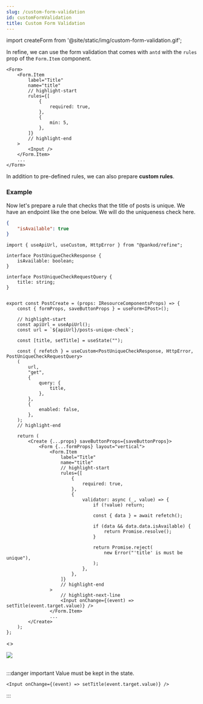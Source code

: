 ```yaml
---
slug: /custom-form-validation
id: customFormValidation
title: Custom Form Validation
---
```


import createForm from '@site/static/img/custom-form-validation.gif';

In refine, we can use the form validation that comes with `antd` with the `rules` prop of the `Form.Item` component.

```tsx
<Form>
    <Form.Item
        label="Title"
        name="title"
        // highlight-start
        rules={[
            {
                required: true,
            },
            {
                min: 5,
            },
        ]}
        // highlight-end
    >
        <Input />
    </Form.Item>
    ...
</Form>
```

In addition to pre-defined rules, we can also prepare **custom rules**.

### Example

Now let's prepare a rule that checks that the title of posts is unique. We have an endpoint like the one below. We will do the uniqueness check here.

```json title="https://refine-fake-rest.pankod.com/posts-unique-check?title=Example Blog Post"
{
    "isAvailable": true
}
```

```tsx
import { useApiUrl, useCustom, HttpError } from "@pankod/refine";

interface PostUniqueCheckResponse {
    isAvailable: boolean;
}

interface PostUniqueCheckRequestQuery {
    title: string;
}


export const PostCreate = (props: IResourceComponentsProps) => {
    const { formProps, saveButtonProps } = useForm<IPost>();

    // highlight-start
    const apiUrl = useApiUrl();
    const url = `${apiUrl}/posts-unique-check`;

    const [title, setTitle] = useState("");

    const { refetch } = useCustom<PostUniqueCheckResponse, HttpError, PostUniqueCheckRequestQuery>
    (
        url,
        "get",
        {
            query: {
                title,
            },
        },
        {
            enabled: false,
        },
    );
    // highlight-end

    return (
        <Create {...props} saveButtonProps={saveButtonProps}>
            <Form {...formProps} layout="vertical">
                <Form.Item
                    label="Title"
                    name="title"
                    // highlight-start
                    rules={[
                        {
                            required: true,
                        },
                        {
                            validator: async (_, value) => {
                                if (!value) return;

                                const { data } = await refetch();

                                if (data && data.data.isAvailable) {
                                    return Promise.resolve();
                                }

                                return Promise.reject(
                                    new Error("'title' is must be unique"),
                                );
                            },
                        },
                    ]}
                    // highlight-end
                >
                    // highlight-next-line
                    <Input onChange={(event) => setTitle(event.target.value)} />
                </Form.Item>
                ...
        </Create>
    );
};

```

<>

<div style={{textAlign: "center"}}>
<img src={createForm} />
</div>
<br/>
</>

:::danger important
Value must be kept in the state.

```tsx
<Input onChange={(event) => setTitle(event.target.value)} />
```

:::
